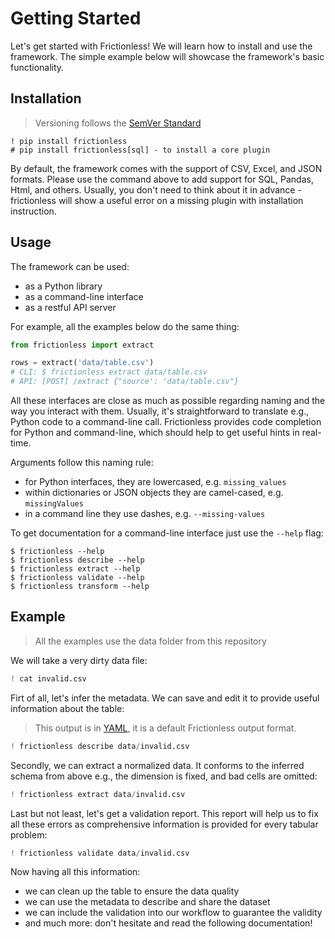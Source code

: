 # Getting Started

Let's get started with Frictionless! We will learn how to install and use the framework. The simple example below will showcase the framework's basic functionality.

## Installation

> Versioning follows the [SemVer Standard](https://semver.org/)

```
! pip install frictionless
# pip install frictionless[sql] - to install a core plugin
```

By default, the framework comes with the support of CSV, Excel, and JSON formats. Please use the command above to add support for SQL, Pandas, Html, and others. Usually, you don't need to think about it in advance - frictionless will show a useful error on a missing plugin with installation instruction.

## Usage

The framework can be used:
- as a Python library
- as a command-line interface
- as a restful API server

For example, all the examples below do the same thing:

```python
from frictionless import extract

rows = extract('data/table.csv')
# CLI: $ frictionless extract data/table.csv
# API: [POST] /extract {"source': 'data/table.csv"}
```

All these interfaces are close as much as possible regarding naming and the way you interact with them. Usually, it's straightforward to translate e.g., Python code to a command-line call. Frictionless provides code completion for Python and command-line, which should help to get useful hints in real-time.

Arguments follow this naming rule:
- for Python interfaces, they are lowercased, e.g. `missing_values`
- within dictionaries or JSON objects they are camel-cased, e.g. `missingValues`
- in a command line they use dashes, e.g. `--missing-values`

To get documentation for a command-line interface just use the `--help` flag:

```
$ frictionless --help
$ frictionless describe --help
$ frictionless extract --help
$ frictionless validate --help
$ frictionless transform --help
```

## Example

> All the examples use the data folder from this repository

We will take a very dirty data file:


```python
! cat invalid.csv
```

Firt of all, let's infer the metadata. We can save and edit it to provide useful information about the table:

> This output is in [YAML](https://yaml.org/), it is a default Frictionless output format.


```python
! frictionless describe data/invalid.csv
```

Secondly, we can extract a normalized data. It conforms to the inferred schema from above e.g., the dimension is fixed, and bad cells are omitted:


```python
! frictionless extract data/invalid.csv
```

Last but not least, let's get a validation report. This report will help us to fix all these errors as comprehensive information is provided for every tabular problem:


```python
! frictionless validate data/invalid.csv
```

Now having all this information:
- we can clean up the table to ensure the data quality
- we can use the metadata to describe and share the dataset
- we can include the validation into our workflow to guarantee the validity
- and much more: don't hesitate and read the following documentation!
